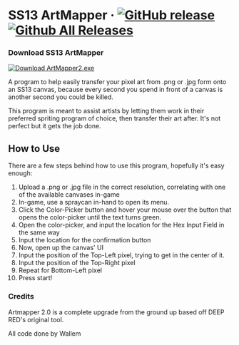# SS13 ArtMapper &middot; [![GitHub release](https://img.shields.io/github/release/Wallemations/ss13_artmapper.svg?label=ArtMapper)](https://github.com/Wallemations/ss13_artmapper/releases/latest) [![Github All Releases](https://img.shields.io/github/downloads/Wallemations/ss13_artmapper/total.svg?logo=github)](https://github.com/Wallemations/ss13_artmapper/releases)

### Download SS13 ArtMapper
[![Download ArtMapper2.exe](https://img.shields.io/badge/Download-ArtMapper2.exe-blue?style=for-the-badge&logo=github)](https://github.com/Wallemations/ss13_artmapper/releases/download/v2.0/ArtMapper2.exe)




A program to help easily transfer your pixel art from .png or .jpg form onto an SS13 canvas, 
because every second you spend in front of a canvas is another second you could be killed.

This program is meant to assist artists by letting them work in their preferred spriting program of choice,
then transfer their art after. It's not perfect but it gets the job done.


## How to Use
There are a few steps behind how to use this program, hopefully it's easy enough:

1) Upload a .png or .jpg file in the correct resolution, correlating with one of the available canvases in-game
2) In-game, use a spraycan in-hand to open its menu. 
3) Click the Color-Picker button and hover your mouse over the button that opens the color-picker until the text turns green.
4) Open the color-picker, and input the location for the Hex Input Field in the same way
5) Input the location for the confirmation button
6) Now, open up the canvas' UI
7) Input the position of the Top-Left pixel, trying to get in the center of it.
8) Input the position of the Top-Right pixel
9) Repeat for Bottom-Left pixel
10) Press start!


### Credits

Artmapper 2.0 is a complete upgrade from the ground up based off DEEP RED's original tool.

All code done by Wallem